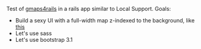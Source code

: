 Test of [gmaps4rails](https://github.com/apneadiving/Google-Maps-for-Rails) in a rails app similar to Local Support.
Goals:
* Build a sexy UI with a full-width map z-indexed to the background, like [this](http://kartor.eniro.se/)
 * Let's use sass
 * Let's use bootstrap 3.1
